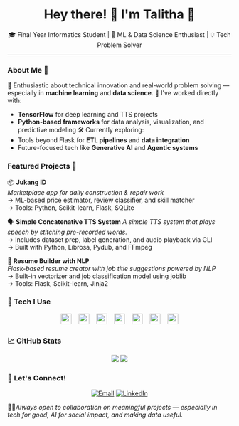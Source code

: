 <h1 align="center">Hey there! 👋 I'm Talitha 🐝</h1>
<p align="center">
  🎓 Final Year Informatics Student | 🤖 ML & Data Science Enthusiast | 💡 Tech Problem Solver
</p>

---

### About Me 🌟
🚀 Enthusiastic about technical innovation and real-world problem solving — especially in **machine learning** and **data science**.
🧠 I've worked directly with:
- **TensorFlow** for deep learning and TTS projects
- **Python-based frameworks** for data analysis, visualization, and predictive modeling
🛠️ Currently exploring:
- Tools beyond Flask for **ETL pipelines** and **data integration**
- Future-focused tech like **Generative AI** and **Agentic systems**

### Featured Projects 🔧
📦 **Jukang ID**  
*Marketplace app for daily construction & repair work*  
→ ML-based price estimator, review classifier, and skill matcher  
→ Tools: Python, Scikit-learn, Flask, SQLite

🗣️ **Simple Concatenative TTS System** 
*A simple TTS system that plays speech by stitching pre-recorded words.*  
→ Includes dataset prep, label generation, and audio playback via CLI  
→ Built with Python, Librosa, Pydub, and FFmpeg  

📄 **Resume Builder with NLP**  
*Flask-based resume creator with job title suggestions powered by NLP*  
→ Built-in vectorizer and job classification model using joblib  
→ Tools: Flask, Scikit-learn, Jinja2

### 🧩 Tech I Use
<p align="center">
  <img src="https://cdn.jsdelivr.net/gh/devicons/devicon/icons/python/python-original.svg" height="24" style="margin: 0 6px;" />
  <img src="https://cdn.jsdelivr.net/gh/devicons/devicon/icons/tensorflow/tensorflow-original.svg" height="24" style="margin: 0 6px;" />
  <img src="https://cdn.jsdelivr.net/gh/devicons/devicon/icons/pandas/pandas-original.svg" height="24" style="margin: 0 6px;" />
  <img src="https://cdn.jsdelivr.net/gh/devicons/devicon/icons/numpy/numpy-original.svg" height="24" style="margin: 0 6px;" />
  <img src="https://cdn.jsdelivr.net/gh/devicons/devicon/icons/flask/flask-original.svg" height="24" style="margin: 0 6px;" />
  <img src="https://cdn.jsdelivr.net/gh/devicons/devicon/icons/git/git-original.svg" height="24" style="margin: 0 6px;" />
  <img src="https://cdn.jsdelivr.net/gh/devicons/devicon/icons/google/google-original.svg" height="24" style="margin: 0 6px;" />
</p>

### 📈 GitHub Stats
<p align="center">
  <img src="https://github-readme-stats.vercel.app/api?username=talithsa&show_icons=true&theme=tokyonight" />
  <img src="https://github-readme-streak-stats.herokuapp.com?user=talithsa&theme=tokyonight" />
</p>

### 🦥 Let's Connect! 
<p align="center">
  <a href="mailto:talithasalsaa1@gmail.com"><img src="https://img.icons8.com/ios-filled/40/EA4335/gmail-new.png" alt="Email"/></a>
  <a href="https://www.linkedin.com/in/talithahusnaa/"><img src="https://img.icons8.com/ios-filled/40/0A66C2/linkedin.png" alt="LinkedIn"/></a>
</p>

✍🏻*Always open to collaboration on meaningful projects — especially in tech for good, AI for social impact, and making data useful.*
